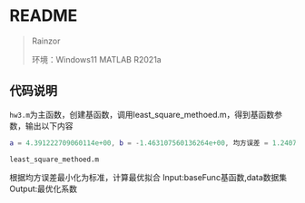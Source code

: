 # README

> Rainzor
>
> 环境：Windows11 MATLAB R2021a

## 代码说明

`hw3.m`为主函数，创建基函数，调用least_square_methoed.m，得到基函数参数，输出以下内容

```matlab
a = 4.391222709060114e+00, b = -1.463107560136264e+00, 均方误差 = 1.240749774136143e+01
```

`least_square_methoed.m`

根据均方误差最小化为标准，计算最优拟合
Input:baseFunc基函数,data数据集
Output:最优化系数